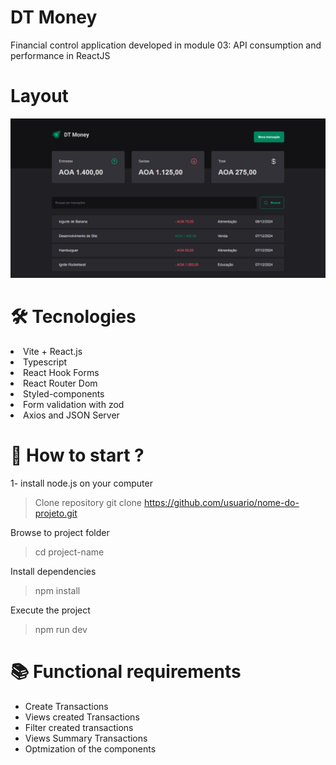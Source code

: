 # DT Money 

Financial control application developed in module 03: API consumption and performance in ReactJS

# Layout 

<img src="./public/demo.png">

# 🛠️ Tecnologies
<li>Vite + React.js</li>
<li>Typescript</li>
<li>React Hook Forms</li>
<li>React Router Dom</li>
<li>Styled-components</li>
<li>Form validation with zod</li>
<li>Axios and JSON Server</li>

# 🚀 How to start ?
1- install node.js on your computer

>Clone repository
git clone https://github.com/usuario/nome-do-projeto.git

Browse to project folder
> cd project-name

Install dependencies
> npm install

Execute the project
> npm run dev

# 📚 Functional requirements
- Create Transactions 
- Views created Transactions 
- Filter created transactions 
- Views Summary Transactions 
- Optmization of the components 
